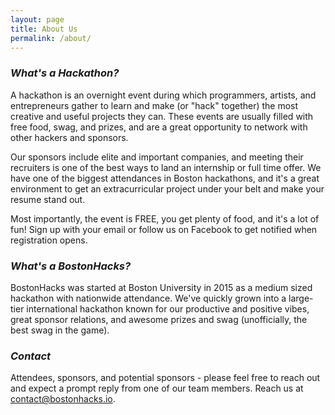 ```yaml
---
layout: page
title: About Us
permalink: /about/
---
```


### _What's a Hackathon?_

A hackathon is an overnight event during which programmers, artists, and entrepreneurs gather to learn and make (or "hack" together) the most creative and useful projects they can. These events are usually filled with free food, swag, and prizes, and are a great opportunity to network with other hackers and sponsors.

Our sponsors include elite and important companies, and meeting their recruiters is one of the best ways to land an internship or full time offer. We have one of the biggest attendances in Boston hackathons, and it's a great environment to get an extracurricular project under your belt and make your resume stand out.

Most importantly, the event is FREE, you get plenty of food, and it's a lot of fun! Sign up with your email or follow us on Facebook to get notified when registration opens.

### _What's a BostonHacks?_

BostonHacks was started at Boston University in 2015 as a medium sized hackathon with nationwide attendance. We've quickly grown into a large-tier international hackathon known for our productive and positive vibes, great sponsor relations, and awesome prizes and swag (unofficially, the best swag in the game). 

### _Contact_

Attendees, sponsors, and potential sponsors - please feel free to reach out and expect a prompt reply from one of our team members. Reach us at contact@bostonhacks.io.
